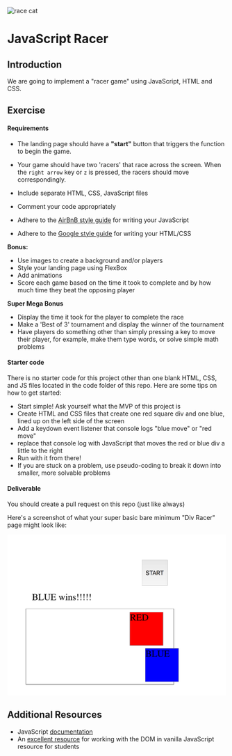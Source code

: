 ![race cat](https://s-media-cache-ak0.pinimg.com/736x/73/c0/2f/73c02f83a358ea2fbbbafce6b527b968--race-cars-so-funny.jpg)

# JavaScript Racer

## Introduction

We are going to implement a "racer game" using JavaScript, HTML and CSS.  

## Exercise

#### Requirements

- The landing page should have a **"start"** button that triggers the function to begin the game.

- Your game should have two 'racers' that race across the screen. When the `right arrow` key or `z` is pressed, the racers should move correspondingly.
- Include separate HTML, CSS, JavaScript files
- Comment your code appropriately
- Adhere to the [AirBnB style guide](https://github.com/airbnb/javascript) for writing your JavaScript
- Adhere to the [Google style guide](https://google.github.io/styleguide/htmlcssguide.xml) for writing your HTML/CSS

**Bonus:**
- Use images to create a background and/or players
- Style your landing page using FlexBox
- Add animations
- Score each game based on the time it took to complete and by how much time they beat the opposing player

**Super Mega Bonus**
- Display the time it took for the player to complete the race
- Make a 'Best of 3' tournament and display the winner of the tournament
- Have players do something other than simply pressing a key to move their player, for example, make them type words, or solve simple math problems

#### Starter code

There is no starter code for this project other than one blank HTML, CSS, and JS files located in the code folder of this repo. Here are some tips on how to get started:

- Start simple! Ask yourself what the MVP of this project is
- Create HTML and CSS files that create one red square div and one blue, lined up on the left side of the screen
- Add a keydown event listener that console logs "blue move" or "red move"
- replace that console log with JavaScript that moves the red or blue div a little to the right
- Run with it from there!
- If you are stuck on a problem, use pseudo-coding to break it down into smaller, more solvable problems

#### Deliverable

You should create a pull request on this repo (just like always)

Here's a screenshot of what your super basic bare minimum "Div Racer" page might look like:

![](assets/divs.png)

## Additional Resources
- JavaScript [documentation](https://developer.mozilla.org/en-US/docs/Web/JavaScript)
- An [excellent resource](https://developer.mozilla.org/en-US/docs/Web/Events) for working with the DOM in vanilla JavaScript resource for students

